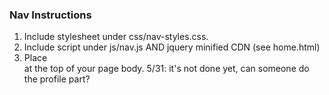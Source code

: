 ### Nav Instructions
1. Include stylesheet under css/nav-styles.css.
2. Include script under js/nav.js AND jquery minified CDN (see home.html)
3. Place <div id="side-nav"></div> at the top of your page body.
5/31: it's not done yet, can someone do the profile part?
